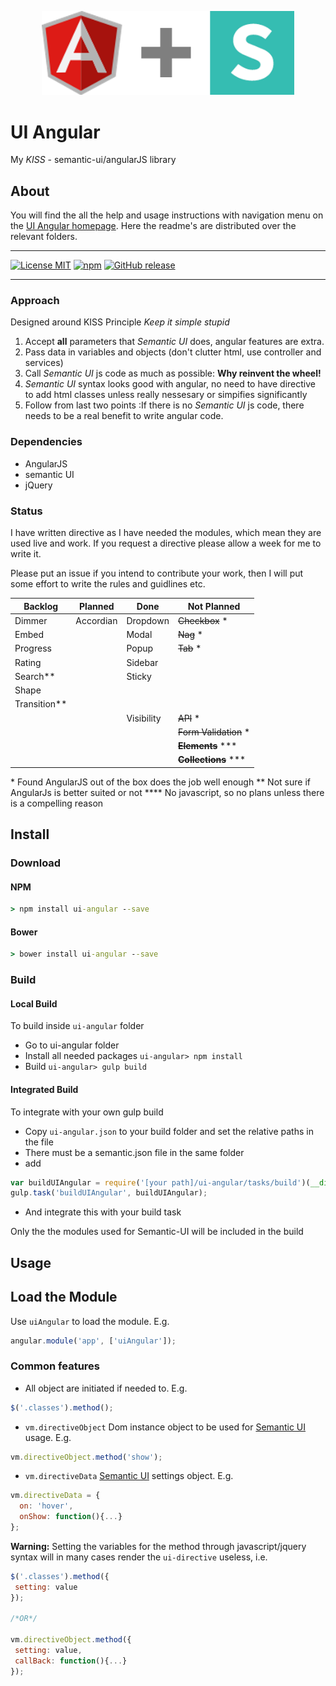 <p align="center">
  <img src="img/ui-angular.png" alt="UI Angular" style="max-width: 80%"/><br/>
</p>

# UI Angular

My _KISS_ -  semantic-ui/angularJS library

## About

You will find the all the help and usage instructions with navigation menu on the [UI Angular homepage](http://pd75.github.io/#/ui-angular). Here the readme's are distributed over the relevant folders.

---

[![License MIT](https://img.shields.io/badge/License-MIT-blue.svg?style=plastic&maxAge=3600)](https://raw.githubusercontent.com/PD75/ui-angular/master/LICENSE)
[![npm](https://img.shields.io/npm/v/ui-angular.svg?style=plastic&maxAge=3600)](https://www.npmjs.com/package/ui-angular)
[![GitHub release](https://img.shields.io/github/release/pd75/ui-angular.svg?style=plastic&label=GitHub&maxAge=3600 )](https://github.com/PD75/ui-angular/releases)

---

### Approach

Designed around KISS Principle _Keep it simple stupid_

1. Accept __all__ parameters that _Semantic UI_ does, angular features are extra.
2. Pass data in variables and objects (don't clutter html, use controller and services)
3. Call _Semantic UI_ js code as much as possible: __Why reinvent the wheel!__
4. _Semantic UI_ syntax looks good with angular, no need to have directive to add html classes unless really nessesary or simpifies significantly
5. Follow from last two points :If there is no _Semantic UI_ js code, there needs to be a real benefit to write angular code.

### Dependencies

- AngularJS
- semantic UI
- jQuery


### Status

I have written directive as I have needed the modules, which mean they are used live and work. If you request a directive please allow a week for me to write it.

Please put an issue if you intend to contribute your work, then I will put some effort to write the rules and guidlines etc.


| Backlog       | Planned     | Done       | Not Planned              |
| ------------- |-------------| -----------|--------------------------|
| Dimmer        | Accordian   | Dropdown   | ~~Checkbox~~ *           |
| Embed         |             | Modal      | ~~Nag~~ *                |
| Progress      |             | Popup      | ~~Tab~~ *                |
| Rating        |             | Sidebar    |                          |
| Search**      |             | Sticky     |                          |
| Shape         |             |            |                          |
| Transition**  |             |            |                          |
|               |             | Visibility | ~~API~~ *                |    
|               |             |            | ~~Form Validation~~ *    |           
|               |             |            | ~~__Elements__~~ \***    |           
|               |             |            | ~~__Collections__~~ \*** |           


\* Found AngularJS out of the box does the job well enough
\** Not sure if AngularJs is better suited or not 
\**** No javascript, so no plans unless there is a compelling reason

## Install

### Download

#### NPM

```bat
> npm install ui-angular --save
```

#### Bower

```bat
> bower install ui-angular --save
```

### Build

#### Local Build

To build inside `ui-angular` folder
- Go to ui-angular folder
- Install all needed packages `ui-angular> npm install`
- Build `ui-angular> gulp build`

#### Integrated Build

To integrate with your own gulp build
- Copy `ui-angular.json` to your build folder and set the relative paths in the file
- There must be a semantic.json file in the same folder
- add 
``` javascript
var buildUIAngular = require('[your path]/ui-angular/tasks/build')(__dirname); 
gulp.task('buildUIAngular', buildUIAngular);
```
- And integrate this with your build task

Only the the modules used for Semantic-UI will be included in the build

## Usage

## Load the Module

Use `uiAngular` to load the module. E.g.

```javascript
angular.module('app', ['uiAngular']);
```

### Common features

- All object are initiated if needed to. E.g.
 ``` javascript
$('.classes').method();
 ```


- `vm.directiveObject` Dom instance object to be used for [Semantic UI] usage. E.g.
 ``` javascript
 vm.directiveObject.method('show');
 ```

- `vm.directiveData` [Semantic UI] settings object. E.g.
 ```javascript
 vm.directiveData = {
   on: 'hover',
   onShow: function(){...}
 };
 ```
 
 
 **Warning:** Setting the variables for the method through javascript/jquery syntax will in many cases render the `ui-directive` useless, i.e.
 
 ```javascript
 $('.classes').method({
  setting: value
 });
 
 /*OR*/
 
 vm.directiveObject.method({
  setting: value,
  callBack: function(){...}
 }); 
 ```
 [Semantic UI]:http://semantic-ui.com
